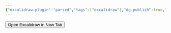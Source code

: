```yaml
---
{"excalidraw-plugin":"parsed","tags":["excalidraw"],"dg-publish":true,"dg-path":"Excalidraw/测试.excalidraw","noteIcon":1,"dgPassFrontmatter":true,"permalink":"/Excalidraw/测试/"}
---
```

<style> 
.container {
  font-family: sans-serif; 
  text-align: center;
  } 
.button-wrapper 
button {
  z-index: 1;
  height: 40px; 
  width: 100px; 
  margin: 
  10px;
  padding: 5px;}
  .excalidraw .App-menu_top .buttonList { display: flex;}   
  .excalidraw-wrapper {
    width: 100vw; /* 视口宽度 */
    height: 100vh; /* 视口高度 */
    margin: 0;
    position: fixed; /* 使之固定，覆盖整个屏幕 */
    top: 0;
    left: 0;
  } 
  :root[dir="ltr"] 
  .excalidraw .layer-ui__wrapper .zen-mode-transition.App-menu_bottom--transition-left {transform: none;} 
  </style><script src="https://cdn.jsdelivr.net/npm/react@17/umd/react.production.min.js">
  </script><script src="https://cdn.jsdelivr.net/npm/react-dom@17/umd/react-dom.production.min.js">
  </script><script type="text/javascript" src="https://cdn.jsdelivr.net/npm/@excalidraw/excalidraw@0/dist/excalidraw.production.min.js"></script>
  <div id="测试excalidraw.md">
    <button id="openInNewTabBtn">Open Excalidraw in New Tab</button>
  </div>
  <script>
  (function(){
    const InitialData={
      "type":"excalidraw",
      "version":2,
      "source":"https://github.com/zsviczian/obsidian-excalidraw-plugin/releases/tag/2.0.20",
      "elements":[
        {"type":"text","version":3,"versionNonce":1751733970,"isDeleted":false,"id":"cPl1BkSU","fillStyle":"solid","strokeWidth":2,"strokeStyle":"solid","roughness":1,"opacity":100,"angle":0,"x":-43.625,"y":-130.33335876464844,"strokeColor":"#1e1e1e","backgroundColor":"transparent","width":21.379989624023438,"height":25,"seed":1732398670,"groupIds":[],"frameId":null,"roundness":null,"boundElements":[],"updated":1707544844849,"link":null,"locked":false,"fontSize":20,"fontFamily":1,"text":" d","rawText":" d","textAlign":"left","verticalAlign":"top","containerId":null,"originalText":" d","lineHeight":1.25,"baseline":17},{"type":"diamond","version":25,"versionNonce":1291583186,"isDeleted":false,"id":"bUbBCAZfiS11pu47YTwZi","fillStyle":"solid","strokeWidth":2,"strokeStyle":"solid","roughness":1,"opacity":100,"angle":0,"x":-90.95832824707031,"y":-178.33335876464844,"strokeColor":"#1e1e1e","backgroundColor":"transparent","width":141.3333282470703,"height":190,"seed":434253842,"groupIds":[],"frameId":null,"roundness":{"type":2},"boundElements":[{"type":"text","id":"RFpp2dHM"}],"updated":1707545892208,"link":"obsidian://open?vault=best-note&file=%E5%8D%9A%E5%AE%A2%2FMe","locked":false},
        {"type":"text","version":31,"versionNonce":1523727694,"isDeleted":false,"id":"RFpp2dHM","fillStyle":"solid","strokeWidth":2,"strokeStyle":"solid","roughness":1,"opacity":100,"angle":0,"x":-48.344974517822266,"y":-108.33335876464844,"strokeColor":"#1e1e1e","backgroundColor":"transparent","width":56.43995666503906,"height":50,"seed":312010066,"groupIds":[],"frameId":null,"roundness":null,"boundElements":[],"updated":1707545542139,"link":null,"locked":false,"fontSize":20,"fontFamily":1,"text":"sdaff\nd ssa","rawText":"sdaffd ssa","textAlign":"center","verticalAlign":"middle","containerId":"bUbBCAZfiS11pu47YTwZi","originalText":"sdaffd ssa","lineHeight":1.25,"baseline":42},
        {"type":"diamond","version":27,"versionNonce":1749565202,"isDeleted":false,"id":"PFNquJGMpTVjjXhaFdwYC","fillStyle":"solid","strokeWidth":2,"strokeStyle":"solid","roughness":1,"opacity":100,"angle":0,"x":-110.29166412353516,"y":-238.33335876464844,"strokeColor":"#1e1e1e","backgroundColor":"transparent","width":141.3333282470703,"height":190,"seed":241145422,"groupIds":[],"frameId":null,"roundness":{"type":2},"boundElements":[],"updated":1707549297705,"link":null,"locked":false},
        {"type":"diamond","version":27,"versionNonce":673924946,"isDeleted":false,"id":"9u6aEeqY68ap82pGy-Zx2","fillStyle":"solid","strokeWidth":2,"strokeStyle":"solid","roughness":1,"opacity":100,"angle":0,"x":-92.29166412353516,"y":-235.33335876464844,"strokeColor":"#1e1e1e","backgroundColor":"transparent","width":141.3333282470703,"height":190,"seed":2074925774,"groupIds":[],"frameId":null,"roundness":{"type":2},"boundElements":[],"updated":1707549299917,"link":null,"locked":false},
        {"type":"diamond","version":42,"versionNonce":406527058,"isDeleted":false,"id":"Wmzy9jKr","fillStyle":"solid","strokeWidth":2,"strokeStyle":"solid","roughness":1,"opacity":100,"angle":0,"x":7.364597320556641,"y":-242.00003814697266,"strokeColor":"#1e1e1e","backgroundColor":"transparent","width":141.3333282470703,"height":190,"seed":1099994578,"groupIds":[],"frameId":null,"roundness":{"type":2},"boundElements":[],"updated":1707549310283,"link":"[[Me.md]]","locked":false},
        {"id":"SsC2F4B6","type":"text","x":-44.45833206176758,"y":-155.83335876464844,"width":10,"height":25,"angle":0,"strokeColor":"#1e1e1e","backgroundColor":"transparent","fillStyle":"solid","strokeWidth":2,"strokeStyle":"solid","roughness":1,"opacity":100,"groupIds":[],"frameId":null,"roundness":null,"seed":1595177038,"version":3,"versionNonce":575480466,"isDeleted":true,"boundElements":null,"updated":1707549297739,"link":null,"locked":false,"text":"","rawText":"","fontSize":20,"fontFamily":1,"textAlign":"center","verticalAlign":"middle","baseline":17,"containerId":"PFNquJGMpTVjjXhaFdwYC","originalText":"","lineHeight":1.25},
        {"id":"xuTyWulN","type":"text","x":-26.458332061767578,"y":-152.83335876464844,"width":10,"height":25,"angle":0,"strokeColor":"#1e1e1e","backgroundColor":"transparent","fillStyle":"solid","strokeWidth":2,"strokeStyle":"solid","roughness":1,"opacity":100,"groupIds":[],"frameId":null,"roundness":null,"seed":1550547982,"version":3,"versionNonce":1455102674,"isDeleted":true,"boundElements":null,"updated":1707549299949,"link":null,"locked":false,"text":"","rawText":"","fontSize":20,"fontFamily":1,"textAlign":"center","verticalAlign":"middle","baseline":17,"containerId":"9u6aEeqY68ap82pGy-Zx2","originalText":"","lineHeight":1.25},
        {"id":"bkPwRmqk","type":"text","x":73.19792938232422,"y":-159.50003814697266,"width":10,"height":25,"angle":0,"strokeColor":"#1e1e1e","backgroundColor":"transparent","fillStyle":"solid","strokeWidth":2,"strokeStyle":"solid","roughness":1,"opacity":100,"groupIds":[],"frameId":null,"roundness":null,"seed":2128245778,"version":3,"versionNonce":484284174,"isDeleted":true,"boundElements":null,"updated":1707549301577,"link":null,"locked":false,"text":"","rawText":"","fontSize":20,"fontFamily":1,"textAlign":"center","verticalAlign":"middle","baseline":17,"containerId":"d5-O_W4rueePF2ddNzDkT","originalText":"","lineHeight":1.25}
        ],
        "appState":{
          "theme":"light","viewBackgroundColor":"#ffffff","currentItemStrokeColor":"#1e1e1e","currentItemBackgroundColor":"transparent","currentItemFillStyle":"solid","currentItemStrokeWidth":2,"currentItemStrokeStyle":"solid","currentItemRoughness":1,"currentItemOpacity":100,"currentItemFontFamily":1,"currentItemFontSize":20,"currentItemTextAlign":"left","currentItemStartArrowhead":null,"currentItemEndArrowhead":"arrow","scrollX":244.10864522769242,"scrollY":544.2261201223452,"zoom":{"value":1.083201848966483},"currentItemRoundness":"round","gridSize":null,"gridColor":{"Bold":"#C9C9C9FF","Regular":"#EDEDEDFF"},"currentStrokeOptions":null,"previousGridSize":null,"frameRendering":{"enabled":true,"clip":true,"name":true,"outline":true}},
          "files":{}
          };
          // 新增代码: 添加按钮的点击事件处理程序
          document.getElementById('openInNewTabBtn').addEventListener('click', function() {
              const htmlContent = `
                                  <!DOCTYPE html>
                                  <html>
                                  <head>
                                      <title>Excalidraw Fullscreen</title>
                                      <!-- 引入Excalidraw所需的库 -->
                                  </head>
                                  <body style="width: 80vw; height: 80vh; margin: 0 auto;">
                                  <div id="excalidraw" style="width: 80vw; height: 80vh; margin: 0 auto;"></div>
                                  <script>
                                      // 引入Excalidraw库的脚本
                                      const data = ${InitialData};
                                      const excalidrawDiv = document.getElementById("excalidraw");
                                      new ExcalidrawLib.Excalidraw({
                                          container: excalidrawDiv,
                                          data: data
                                      });
                                  <\/script>
                                  </body>
                                  </html>`;
              const blob = new Blob([htmlContent], {type: 'text/html'});
              const url = URL.createObjectURL(blob);
              window.open(url, '_blank');
          });
          InitialData.scrollToContent=true;
          App=()=>{
            const e=React.useRef(null),t=React.useRef(null),[n,i]=React.useState({width:void 0,height:void 0});
            return React.useEffect(
              ()=>{i(
                {
                  width:t.current.getBoundingClientRect().width,height:t.current.getBoundingClientRect().height}
                  );
              const e=()=>{i({width:t.current.getBoundingClientRect().width,height:t.current.getBoundingClientRect().height})};
              return window.addEventListener("resize",e),()=>window.removeEventListener("resize",e)},[t]),
              React.createElement(
                React.Fragment,null,
                React.createElement("div",{className:"excalidraw-wrapper",ref:t},
                React.createElement(ExcalidrawLib.Excalidraw,
                  {ref:e,width:n.width,height:n.height,initialData:InitialData,viewModeEnabled:!0,zenModeEnabled:!0,gridModeEnabled:!1}))
              )
          },
          excalidrawWrapper=document.getElementById("测试excalidraw.md");
          ReactDOM.render(React.createElement(App),excalidrawWrapper);})();
</script>

